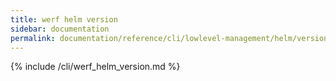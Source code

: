 ```yaml
---
title: werf helm version
sidebar: documentation
permalink: documentation/reference/cli/lowlevel-management/helm/version.html
---
```


{% include /cli/werf_helm_version.md %}
